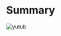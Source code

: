 # Summary

![yutub](https://github.com/dystaSatria/Vuejs/assets/87264688/6f319bc9-d193-438b-a1f2-b7dda865526f)
